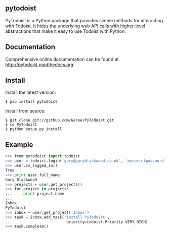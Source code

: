 pytodoist
---------

PyTodoist is a Python package that provides simple methods for interacting with Todoist. It hides the underlying web API calls with higher-level abstractions that make it easy to use Todoist with Python.

Documentation
-------------

Comprehensive online documentation can be found at http://pytodoist.readthedocs.org

Install
-------

Install the latest version:

    $ pip install pytodoist

Install from source:

    $ git clone git://github.com/Garee/PyTodoist.git
    $ cd PyTodoist
    $ python setup.py install

Example
-------

```python
>>> from pytodoist import todoist
>>> user = todoist.login('gary@garyblackwood.co.uk', 'mysecretpassword')
>>> user.is_logged_in()
True
>>> print user.full_name
Gary Blackwood
>>> projects = user.get_projects()
>>> for project in projects:
...     print project.name
...
Inbox
PyTodoist
>>> inbox = user.get_project('Inbox')
>>> task = inbox.add_task('Install PyTodoist',
...                        priority=todoist.Priority.VERY_HIGH)
>>> task.complete()
```
